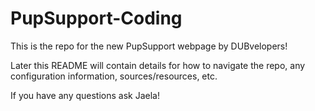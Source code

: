 # PupSupport-Coding

This is the repo for the new PupSupport webpage by DUBvelopers!

Later this README will contain details for how to navigate the repo, 
any configuration information, sources/resources, etc.

If you have any questions ask Jaela!

